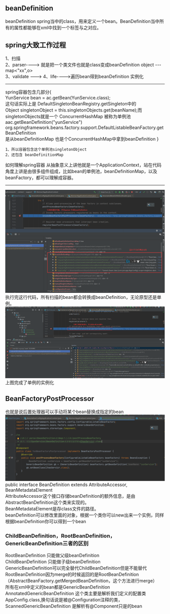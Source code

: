 ## beanDefinition  
beanDefinition spring当中的class，用来定义一个bean。BeanDefinition当中所有的属性都能够在xml中找到一个标签与之对应。
## spring大致工作过程  
1、扫描  
2、parser----> 就是把一个类文件也就是class变成beanDefinition object ---map<"xx",o>  
3、validate  ---> 
4、life---->遍历bean得到beanDefinition  实例化
***************
spring容器包含几部分{  
YunService bean = ac.getBean(YunService.class);  
这句话实际上是 DefaultSingletonBeanRegistry.getSingleton中的  
Object singletonObject = this.singletonObjects.get(beanName);而singletonObjects就是一个 ConcurrentHashMap 被称为单例池  
aac.getBeanDefinition("yunService")  
org.springframework.beans.factory.support.DefaultListableBeanFactory.getBeanDefinition  
是从beanDefinitionMap 也是个ConcurrentHashMap中拿到beanDefinition
}
~~~
1、所以容器包含这个单例池singletonObject
2、还包含 beanDefinitionMap
~~~
如何理解spring容器 从抽象意义上讲他就是一个ApplicationContext，站在代码角度上讲是由很多组件组成，比如bean的单例池，beanDefinitionMap，以及beanFactory，都可以理解成容器。
******
![beanDefinition](./image/7.png)  
执行完这行代码，所有扫描的bean都会转换成beanDefinition，无论原型还是单例。  
![beanDefinition](./image/8.png)  
上图完成了单例的实例化  
## BeanFactoryPostProcessor 
也就是说后置处理器可以手动将某个bean替换成指定的bean  
![beanDefinition](./image/9.png)  
public interface BeanDefinition extends AttributeAccessor, BeanMetadataElement  
AttributeAccessor这个接口存储beanDefinition的额外信息，是由AbstractBeanDefinition这个类来实现的。  
BeanMetadataElement是存class文件的路径。  
beanDefinition可以修改里面的对象，根据一个类你可以new出来一个实例，同样根据beanDefinition你可以得到一个bean  
### ChildBeanDefinition，RootBeanDefinition，GenericBeanDefinition三者的区别  
RootBeanDefinition 只能做父级beanDefinition    
ChildBeanDefinition 只能做子级beanDefinition  
GenericBeanDefinition可以完全替代ChildBeanDefinition但是不能替代RootBeanDefinition因为merge的时候返回的是RootBeanDefinition（AbstractBeanFactory.getMergedBeanDefinition，这个方法进行merge）         
所有在xml中定义的bean都是GenericBeanDefinition    
AnnotatedGenericBeanDefinition 这个类主要是解析我们定义的配置类AppConfig.class,换句话说是被@Configuration注释的类，ScannedGenericBeanDefinition 是解析有@Component只是的bean